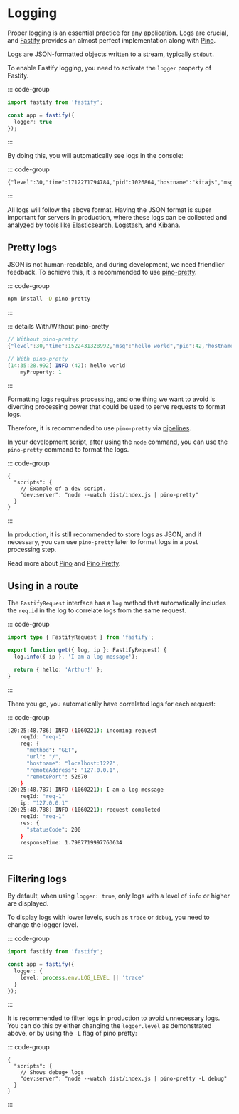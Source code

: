 # Logging

Proper logging is an essential practice for any application. Logs are crucial,
and [Fastify](https://fastify.dev/) provides an almost perfect implementation
along with [Pino](https://github.com/pinojs/pino).

Logs are JSON-formatted objects written to a stream, typically `stdout`.

To enable Fastify logging, you need to activate the `logger` property of
Fastify.

::: code-group

```ts [src/index.ts]
import fastify from 'fastify';

const app = fastify({
  logger: true
});
```

:::

By doing this, you will automatically see logs in the console:

::: code-group

```txt [JSON Log]
{"level":30,"time":1712271794784,"pid":1026864,"hostname":"kitajs","msg":"Server listening at http://127.0.0.1:1227"}
```

:::

All logs will follow the above format. Having the JSON format is super important
for servers in production, where these logs can be collected and analyzed by
tools like [Elasticsearch](https://www.elastic.co/pt/),
[Logstash](https://www.elastic.co/pt/logstash), and
[Kibana](https://www.elastic.co/pt/kibana).

## Pretty logs

JSON is not human-readable, and during development, we need friendlier feedback.
To achieve this, it is recommended to use
[pino-pretty](https://github.com/pinojs/pino-pretty).

::: code-group

```sh [Terminal]
npm install -D pino-pretty
```

:::

::: details With/Without pino-pretty

```js
// Without pino-pretty
{"level":30,"time":1522431328992,"msg":"hello world","pid":42,"hostname":"foo","myProperty":1}

// With pino-pretty
[14:35:28.992] INFO (42): hello world
    myProperty: 1
```

:::

Formatting logs requires processing, and one thing we want to avoid is diverting
processing power that could be used to serve requests to format logs.

Therefore, it is recommended to use `pino-pretty` via
[pipelines](<https://en.wikipedia.org/wiki/Pipeline_(Unix)>).

In your development script, after using the `node` command, you can use the
`pino-pretty` command to format the logs.

::: code-group

```jsonc [package.json]
{
  "scripts": {
    // Example of a dev script.
    "dev:server": "node --watch dist/index.js | pino-pretty"
  }
}
```

:::

In production, it is still recommended to store logs as JSON, and if necessary,
you can use `pino-pretty` later to format logs in a post processing step.

Read more about [Pino](https://github.com/pinojs/pino#usage) and
[Pino Pretty](https://github.com/pinojs/pino-pretty#usage).

## Using in a route

The `FastifyRequest` interface has a `log` method that automatically includes
the `req.id` in the log to correlate logs from the same request.

::: code-group

```ts [src/routes/index.ts]
import type { FastifyRequest } from 'fastify';

export function get({ log, ip }: FastifyRequest) {
  log.info({ ip }, 'I am a log message');

  return { hello: 'Arthur!' };
}
```

:::

There you go, you automatically have correlated logs for each request:

::: code-group

```sh [Log]
[20:25:48.786] INFO (1060221): incoming request
    reqId: "req-1"
    req: {
      "method": "GET",
      "url": "/",
      "hostname": "localhost:1227",
      "remoteAddress": "127.0.0.1",
      "remotePort": 52670
    }
[20:25:48.787] INFO (1060221): I am a log message
    reqId: "req-1"
    ip: "127.0.0.1"
[20:25:48.788] INFO (1060221): request completed
    reqId: "req-1"
    res: {
      "statusCode": 200
    }
    responseTime: 1.7987719997763634
```

:::

## Filtering logs

By default, when using `logger: true`, only logs with a level of `info` or
higher are displayed.

To display logs with lower levels, such as `trace` or `debug`, you need to
change the logger level.

::: code-group

```ts [index.ts]
import fastify from 'fastify';

const app = fastify({
  logger: {
    level: process.env.LOG_LEVEL || 'trace'
  }
});
```

:::

It is recommended to filter logs in production to avoid unnecessary logs. You
can do this by either changing the `logger.level` as demonstrated above, or by
using the `-L` flag of pino pretty:

::: code-group

```jsonc [package.json]
{
  "scripts": {
    // Shows debug+ logs
    "dev:server": "node --watch dist/index.js | pino-pretty -L debug"
  }
}
```

:::
